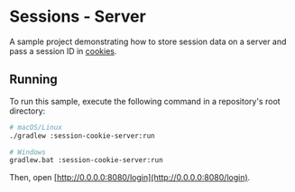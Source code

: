 # Sessions - Server
A sample project demonstrating how to store session data on a server and pass a session ID in [cookies](https://ktor.io/docs/cookie-header.html).

## Running
To run this sample, execute the following command in a repository's root directory:
```bash
# macOS/Linux
./gradlew :session-cookie-server:run

# Windows
gradlew.bat :session-cookie-server:run
```

Then, open [http://0.0.0.0:8080/login](http://0.0.0.0:8080/login).